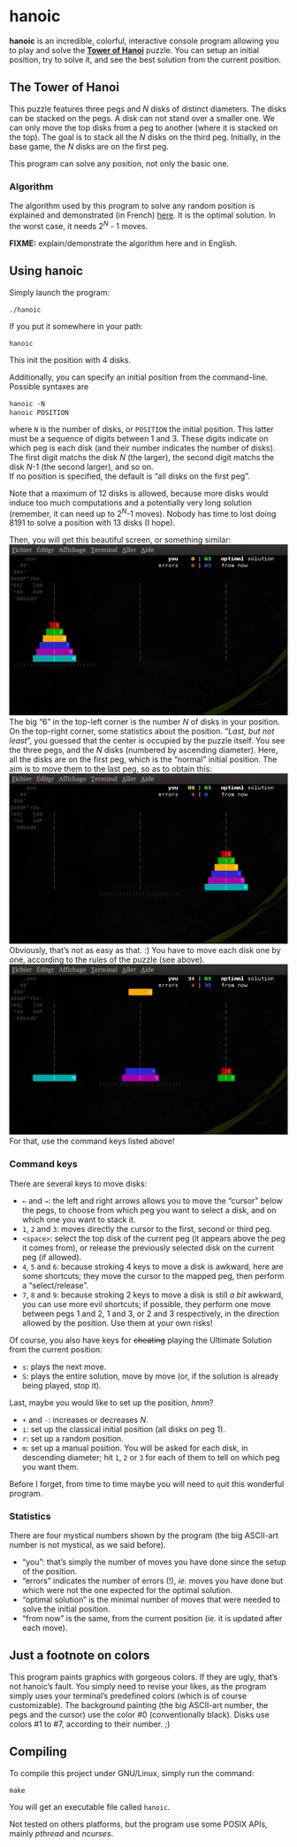 hanoic
======

[wiki]: http://en.wikipedia.org/wiki/Tower_of_Hanoi "Tower of Hanoi"
[algo]: http://sciences.siteduzero.com/forum-83-694709-p24.html#r7525181 "algorithm explanation and proof"

[img1]: ./screenshots/screenshot1.png
[img2]: ./screenshots/screenshot2.png
[img3]: ./screenshots/screenshot3.png

**hanoic** is an incredible, colorful, interactive console program allowing you to play and solve the **[Tower of Hanoi][wiki]** puzzle. You can setup an initial position, try to solve it, and see the best solution from the current position.


## The Tower of Hanoi

This puzzle features three pegs and *N* disks of distinct diameters. The disks can be stacked on the pegs. A disk can not stand over a smaller one. We can only move the top disks from a peg to another (where it is stacked on the top).
The goal is to stack all the *N* disks on the third peg. Initially, in the base game, the *N* disks are on the first peg.

This program can solve any position, not only the basic one.

### Algorithm

The algorithm used by this program to solve any random position is explained and demonstrated (in French) [here][algo]. It is the optimal solution. In the worst case, it needs 2<sup>*N*</sup> - 1 moves.

**FIXME:** explain/demonstrate the algorithm here and in English.


## Using hanoic

Simply launch the program:

    ./hanoic
If you put it somewhere in your path:

    hanoic
This init the position with 4 disks.

Additionally, you can specify an initial position from the command-line. Possible syntaxes are

    hanoic -N
    hanoic POSITION
where `N` is the number of disks, or `POSITION` the initial position. This latter must be a sequence of digits between 1 and 3. These digits indicate on which peg is each disk (and their number indicates the number of disks). The first digit matchs the disk *N* (the larger), the second digit matchs the disk *N*-1 (the second larger), and so on.  
If no position is specified, the default is “all disks on the first peg”.

Note that a maximum of 12 disks is allowed, because more disks would induce too much computations and a potentially very long solution (remember, it can need up to 2<sup>*N*</sup>-1 moves). Nobody has time to lost doing 8191 to solve a position with 13 disks (I hope).

Then, you will get this beautiful screen, or something similar:
![initial position][img1]
The big “6” in the top-left corner is the number *N* of disks in your position. On the top-right corner, some statistics about the position. “*Last, but not least*”, you guessed that the center is occupied by the puzzle itself. You see the three pegs, and the *N* disks (numbered by ascending diameter). Here, all the disks are on the first peg, which is the “normal” initial position. The aim is to move them to the last peg, so as to obtain this:
![final position][img3]
Obviously, that’s not as easy as that. :) You have to move each disk one by one, according to the rules of the puzzle (see above).
![random position][img2]
For that, use the command keys listed above!

### Command keys

There are several keys to move disks:

- `←` and `→`: the left and right arrows allows you to move the “cursor” below the pegs, to choose from which peg you want to select a disk, and on which one you want to stack it.
- `1`, `2` and `3`: moves directly the cursor to the first, second or third peg.
- `<space>`: select the top disk of the current peg (it appears above the peg it comes from), or release the previously selected disk on the current peg (if allowed).
- `4`, `5` and `6`: because stroking 4 keys to move a disk is awkward, here are some shortcuts; they move the cursor to the mapped peg, then perform a “select/release”.
- `7`, `8` and `9`: because stroking 2 keys to move a disk is still *a bit* awkward, you can use more evil shortcuts; if possible, they perform one move between pegs 1 and 2, 1 and 3, or 2 and 3 respectively, in the direction allowed by the position. Use them at your own risks!

Of course, you also have keys for <strike>cheating</strike> playing the Ultimate Solution from the current position:

- `s`: plays the next move.
- `S`: plays the entire solution, move by move (or, if the solution is already being played, stop it).

Last, maybe you would like to set up the position, *hmm*?

- `+` and `-`: increases or decreases *N*.
- `i`: set up the classical initial position (all disks on peg 1).
- `r`: set up a random position.
- `m`: set up a manual position. You will be asked for each disk, in descending diameter; hit `1`, `2` or `3` for each of them to tell on which peg you want them.

Before I forget, from time to time maybe you will need to `q`uit this wonderful program.

### Statistics

There are four mystical numbers shown by the program (the big ASCII-art number is not mystical, as we said before).

- “you”: that’s simply the number of moves you have done since the setup of the position.
- “errors” indicates the number of errors (!), *ie.* moves you have done but which were not the one expected for the optimal solution.
- “optimal solution” is the minimal number of moves that were needed to solve the initial position.
- “from now” is the same, from the current position (*ie.* it is updated after each move).


## Just a footnote on colors

This program paints graphics with gorgeous colors. If they are ugly, that’s not hanoic’s fault. You simply need to revise your likes, as the program simply uses your terminal’s predefined colors (which is of course customizable). The background painting (the big ASCII-art number, the pegs and the cursor) use the color #0 (conventionally black). Disks use colors #1 to #7, according to their number. ;)


## Compiling

To compile this project under GNU/Linux, simply run the command:

    make
You will get an executable file called `hanoic`.

Not tested on others platforms, but the program use some POSIX APIs, mainly *pthread* and *ncurses*.